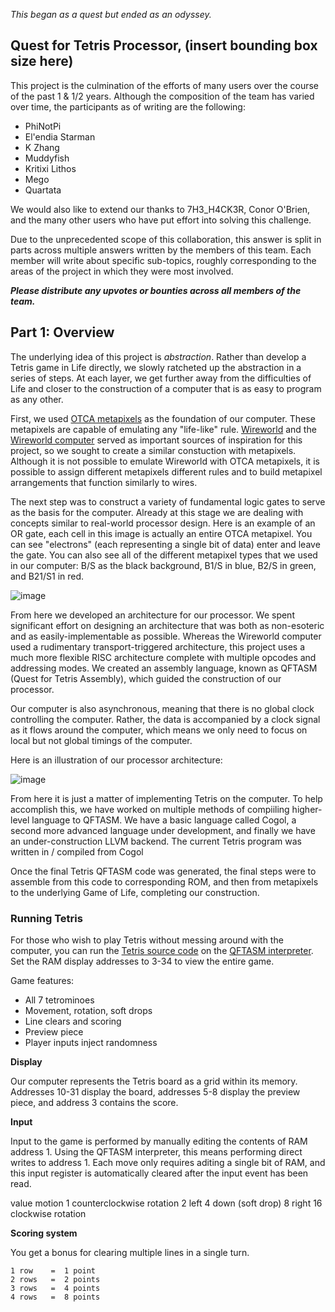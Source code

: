*This began as a quest but ended as an odyssey.*

## Quest for Tetris Processor, (insert bounding box size here)

This project is the culmination of the efforts of many users over the course of the past 1 & 1/2 years.  Although the composition of the team has varied over time, the participants as of writing are the following:

- PhiNotPi
- El'endia Starman
- K Zhang
- Muddyfish
- Kritixi Lithos
- Mego
- Quartata

We would also like to extend our thanks to 7H3_H4CK3R, Conor O'Brien, and the many other users who have put effort into solving this challenge.

Due to the unprecedented scope of this collaboration, this answer is split in parts across multiple answers written by the members of this team.  Each member will write about specific sub-topics, roughly corresponding to the areas of the project in which they were most involved.

***Please distribute any upvotes or bounties across all members of the team.***

## Part 1: Overview

The underlying idea of this project is *abstraction*.  Rather than develop a Tetris game in Life directly, we slowly ratcheted up the abstraction in a series of steps.  At each layer, we get further away from the difficulties of Life and closer to the construction of a computer that is as easy to program as any other.

First, we used [OTCA metapixels](http://www.conwaylife.com/wiki/OTCA_metapixel) as the foundation of our computer. These metapixels are capable of emulating any "life-like" rule.  [Wireworld](https://en.wikipedia.org/wiki/Wireworld) and the [Wireworld computer](http://www.quinapalus.com/wi-index.html) served as important sources of inspiration for this project, so we sought to create a similar constuction with metapixels.  Although it is not possible to emulate Wireworld with OTCA metapixels, it is possible to assign different metapixels different rules and to build metapixel arrangements that function similarly to wires.

The next step was to construct a variety of fundamental logic gates to serve as the basis for the computer.  Already at this stage we are dealing with concepts similar to real-world processor design.  Here is an example of an OR gate, each cell in this image is actually an entire OTCA metapixel.  You can see "electrons" (each representing a single bit of data) enter and leave the gate.  You can also see all of the different metapixel types that we used in our computer: B/S as the black background, B1/S in blue, B2/S in green, and B21/S1 in red.

![image][1]

[1]: http://play.starmaninnovations.com/static/d3applets/renders/cieVczzgcc.gif

From here we developed an architecture for our processor.  We spent significant effort on designing an architecture that was both as non-esoteric and as easily-implementable as possible.  Whereas the Wireworld computer used a rudimentary transport-triggered architecture, this project uses a much more flexible RISC architecture complete with multiple opcodes and addressing modes.  We created an assembly language, known as QFTASM (Quest for Tetris Assembly), which guided the construction of our processor.

Our computer is also asynchronous, meaning that there is no global clock controlling the computer.  Rather, the data is accompanied by a clock signal as it flows around the computer, which means we only need to focus on local but not global timings of the computer.

Here is an illustration of our processor architecture:

![image][2]

[2]: https://i.stack.imgur.com/JXmnf.png

From here it is just a matter of implementing Tetris on the computer.  To help accomplish this, we have worked on multiple methods of compiiling higher-level language to QFTASM.  We have a basic language called Cogol, a second more advanced language under development, and finally we have an under-construction LLVM backend.  The current Tetris program was written in / compiled from Cogol

Once the final Tetris QFTASM code was generated, the final steps were to assemble from this code to corresponding ROM, and then from metapixels to the underlying Game of Life, completing our construction.

### Running Tetris

For those who wish to play Tetris without messing around with the computer, you can run the [Tetris source code](https://github.com/QuestForTetris/Cogol/blob/master/tetris.qftasm) on the [QFTASM interpreter](http://play.starmaninnovations.com/qftasm/).  Set the RAM display addresses to 3-34 to view the entire game.

Game features:

- All 7 tetrominoes
- Movement, rotation, soft drops
- Line clears and scoring
- Preview piece
- Player inputs inject randomness

**Display**

Our computer represents the Tetris board as a grid within its memory.  Addresses 10-31 display the board, addresses 5-8 display the preview piece, and address 3 contains the score. 

**Input**

Input to the game is performed by manually editing the contents of RAM address 1.  Using the QFTASM interpreter, this means performing direct writes to address 1.  Each move only requires aditing a single bit of RAM, and this input register is automatically cleared after the input event has been read.

value     motion
   1      counterclockwise rotation
   2      left
   4      down (soft drop)
   8      right
  16      clockwise rotation

**Scoring system**

You get a bonus for clearing multiple lines in a single turn.

    1 row    =  1 point
    2 rows   =  2 points
    3 rows   =  4 points
    4 rows   =  8 points
